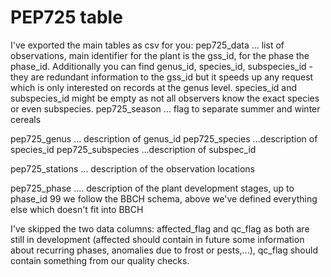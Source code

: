 # PEP725 table
I've exported the main tables as csv for you:
pep725_data ... list of observations, main identifier for the plant is
the gss_id, for the phase the phase_id.
Additionally you can find genus_id, species_id, subspecies_id - they are
redundant information to the gss_id but it speeds up any request which
is only interested on records at the genus level. species_id and
subspecies_id might be empty as not all observers know the exact species
or even subspecies.
pep725_season ... flag to separate summer and winter cereals

pep725_genus ... description of genus_id
pep725_species ...description of species_id
pep725_subspecies ...description of subspec_id

pep725_stations ... description of the observation locations

pep725_phase .... description of the plant development stages, up to
phase_id 99 we follow the BBCH schema, above we've defined everything
else which doesn't fit into BBCH

I've skipped the two data columns: affected_flag and qc_flag as both are
still in development (affected should contain in future some information
about recurring phases, anomalies due to frost or pests,...), qc_flag
should contain something from our quality checks.
